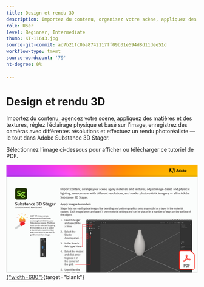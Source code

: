```yaml
---
title: Design et rendu 3D
description: Importez du contenu, organisez votre scène, appliquez des matériaux et des textures, ajustez l’éclairage physique et basé sur l’image, enregistrez des caméras avec différentes résolutions et effectuez un rendu photoréaliste
role: User
level: Beginner, Intermediate
thumb: KT-11643.jpg
source-git-commit: ad7b21fc0ba8742117ff09b31e594d8d11dee51d
workflow-type: tm+mt
source-wordcount: '79'
ht-degree: 0%

---
```


# Design et rendu 3D

Importez du contenu, agencez votre scène, appliquez des matières et des textures, réglez l’éclairage physique et basé sur l’image, enregistrez des caméras avec différentes résolutions et effectuez un rendu photoréaliste — le tout dans Adobe Substance 3D Stager.

Sélectionnez l’image ci-dessous pour afficher ou télécharger ce tutoriel de PDF.

[![Image de la première page du tutoriel](assets/Substance3DStager.png){&quot;width=680&quot;}](assets/Adobe-Substance-Stager.pdf){target=&quot;blank&quot;}